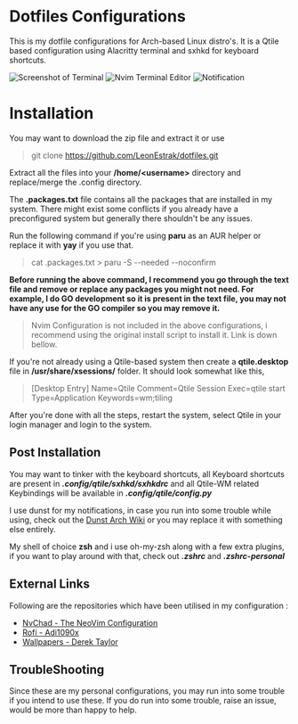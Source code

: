 # Dotfiles Configurations

This is my dotfile configurations for Arch-based Linux distro's. It is a Qtile based configuration using Alacritty terminal and sxhkd for keyboard shortcuts.

![Screenshot of Terminal](https://i.imgur.com/GP1jO9V.png)
![Nvim Terminal Editor](https://i.imgur.com/toDam7l.png)
![Notification](https://i.imgur.com/MBvN5wq.png)
# Installation

You may want to download the zip file and extract it or use
> git clone https://github.com/LeonEstrak/dotfiles.git

Extract all the files into your **/home/\<username>** directory and replace/merge the .config directory.

The **.packages.txt** file contains all the packages that are installed in my system. There might exist some conflicts if you already have a preconfigured system but generally there shouldn't be any issues.

Run the following command if you're using **paru** as an AUR helper or replace it with **yay** if you use that.
> cat .packages.txt > paru -S --needed --noconfirm

**Before running the above command, I recommend you go through the text file and remove or replace any packages you might not need. For example, I do GO development so it is present in the text file, you may not have any use for the GO compiler so you may remove it.**

>Nvim Configuration is not included in the above configurations, i recommend using the original install script to install it. Link is down bellow.

If you're not already using a Qtile-based system then create a **qtile.desktop** file in **/usr/share/xsessions/** folder. It should look somewhat like this,

>[Desktop Entry]
Name=Qtile
Comment=Qtile Session
Exec=qtile start
Type=Application
Keywords=wm;tiling

After you're done with all the steps, restart the system, select Qtile in your login manager and login to the system. 

## Post Installation

You may want to tinker with the keyboard shortcuts, all Keyboard shortcuts are present in ***.config/qtile/sxhkd/sxhkdrc***  and all Qtile-WM related Keybindings will be available in ***.config/qtile/config.py***  

I use dunst for my notifications, in case you run into some trouble while using, check out the [Dunst Arch Wiki](https://wiki.archlinux.org/title/Dunst)  or you may replace it with something else entirely.

My shell of choice **zsh** and i use oh-my-zsh along with a few extra plugins, if you want to play around with that, check out ***.zshrc*** and ***.zshrc-personal***

## External Links

Following are the repositories which have been utilised in my configuration : 

 - [NvChad - The NeoVim Configuration](https://github.com/siduck76/NvChad)
 -  [Rofi - Adi1090x](https://github.com/adi1090x/rofi)
 -  [Wallpapers - Derek Taylor](https://gitlab.com/dwt1/wallpapers)

## TroubleShooting

Since these are my personal configurations, you may run into some trouble if you intend to use these. If you do run into some trouble, raise an issue, would be more than happy to help.
